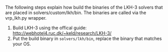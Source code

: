 The following steps explain how build the binaries of the LKH-3 solvers that are placed in solvers/custom/lkh/bin.
The binaries are called via the vrp_lkh.py wrapper.

1. Build LKH-3 using the offical guide: http://webhotel4.ruc.dk/~keld/research/LKH-3/
2. Put the build binary in `solvers/lkh/bin`, replace the binary that matches your OS.
